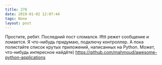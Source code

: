 ```yaml
---
title: 270
date: 2019-01-02 12:07:44
tags: None
layout: post
---
```


Простите, ребят. Последний пост сломался. Ifttt режет сообщение и ломается. Я что-нибудь придумаю, подключу контроллер. А пока полистайте список крутых приложений, написанных на Python. Может, что-нибудь интересное найдёте)
<https://github.com/mahmoud/awesome-python-applications>
